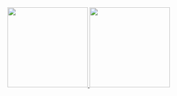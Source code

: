 <div>
<a href="https://github.com/seu-usuário-aqui">
<img loading="lazy" height="180em" src="[https://github-readme-stats.vercel.app/api/top-langs/?anaalusouto&layout=compact&langs_count=7&theme=dracula](https://github.com/anaalusouto)"/>
<img loading="lazy" height="180em" src="[https://github-readme-stats.vercel.app/api?anaalusouto&show_icons=true&theme=dracula&include_all_commits=true&count_private=true](https://github.com/anaalusouto)"/>
</div>
